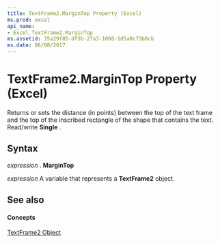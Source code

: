 ```yaml
---
title: TextFrame2.MarginTop Property (Excel)
ms.prod: excel
api_name:
- Excel.TextFrame2.MarginTop
ms.assetid: 35a29f85-df5b-27a3-1060-1d5a0c73b6cb
ms.date: 06/08/2017
---
```



# TextFrame2.MarginTop Property (Excel)

Returns or sets the distance (in points) between the top of the text frame and the top of the inscribed rectangle of the shape that contains the text. Read/write  **Single** .


## Syntax

 _expression_ . **MarginTop**

 _expression_ A variable that represents a **TextFrame2** object.


## See also


#### Concepts


[TextFrame2 Object](Excel.TextFrame2.md)

